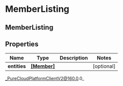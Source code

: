 # MemberListing

## MemberListing

## Properties

|Name | Type | Description | Notes|
|------------ | ------------- | ------------- | -------------|
| **entities** | [**[Member]**](Member) |  | [optional] |



_PureCloudPlatformClientV2@160.0.0_
